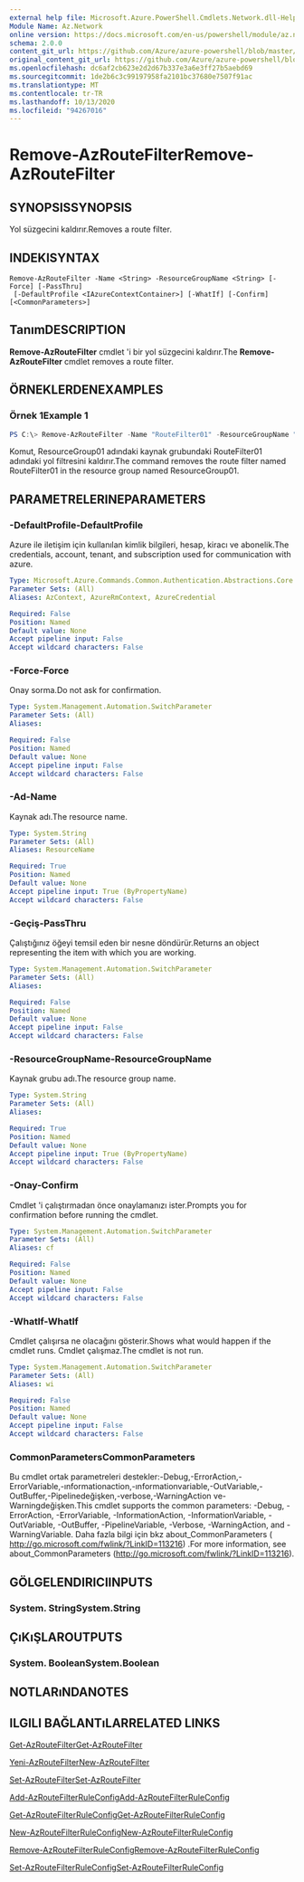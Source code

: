 ```yaml
---
external help file: Microsoft.Azure.PowerShell.Cmdlets.Network.dll-Help.xml
Module Name: Az.Network
online version: https://docs.microsoft.com/en-us/powershell/module/az.network/remove-azroutefilter
schema: 2.0.0
content_git_url: https://github.com/Azure/azure-powershell/blob/master/src/Network/Network/help/Remove-AzRouteFilter.md
original_content_git_url: https://github.com/Azure/azure-powershell/blob/master/src/Network/Network/help/Remove-AzRouteFilter.md
ms.openlocfilehash: dc6af2cb623e2d2d67b337e3a6e3ff27b5aebd69
ms.sourcegitcommit: 1de2b6c3c99197958fa2101bc37680e7507f91ac
ms.translationtype: MT
ms.contentlocale: tr-TR
ms.lasthandoff: 10/13/2020
ms.locfileid: "94267016"
---
```

# <span data-ttu-id="f9abe-101">Remove-AzRouteFilter</span><span class="sxs-lookup"><span data-stu-id="f9abe-101">Remove-AzRouteFilter</span></span>

## <span data-ttu-id="f9abe-102">SYNOPSIS</span><span class="sxs-lookup"><span data-stu-id="f9abe-102">SYNOPSIS</span></span>
<span data-ttu-id="f9abe-103">Yol süzgecini kaldırır.</span><span class="sxs-lookup"><span data-stu-id="f9abe-103">Removes a route filter.</span></span>

## <span data-ttu-id="f9abe-104">INDEKI</span><span class="sxs-lookup"><span data-stu-id="f9abe-104">SYNTAX</span></span>

```
Remove-AzRouteFilter -Name <String> -ResourceGroupName <String> [-Force] [-PassThru]
 [-DefaultProfile <IAzureContextContainer>] [-WhatIf] [-Confirm] [<CommonParameters>]
```

## <span data-ttu-id="f9abe-105">Tanım</span><span class="sxs-lookup"><span data-stu-id="f9abe-105">DESCRIPTION</span></span>
<span data-ttu-id="f9abe-106">**Remove-AzRouteFilter** cmdlet 'i bir yol süzgecini kaldırır.</span><span class="sxs-lookup"><span data-stu-id="f9abe-106">The **Remove-AzRouteFilter** cmdlet removes a route filter.</span></span>

## <span data-ttu-id="f9abe-107">ÖRNEKLERDEN</span><span class="sxs-lookup"><span data-stu-id="f9abe-107">EXAMPLES</span></span>

### <span data-ttu-id="f9abe-108">Örnek 1</span><span class="sxs-lookup"><span data-stu-id="f9abe-108">Example 1</span></span>
```powershell
PS C:\> Remove-AzRouteFilter -Name "RouteFilter01" -ResourceGroupName "ResourceGroup01"
```

<span data-ttu-id="f9abe-109">Komut, ResourceGroup01 adındaki kaynak grubundaki RouteFilter01 adındaki yol filtresini kaldırır.</span><span class="sxs-lookup"><span data-stu-id="f9abe-109">The command removes the route filter named RouteFilter01 in the resource group named ResourceGroup01.</span></span>

## <span data-ttu-id="f9abe-110">PARAMETRELERINE</span><span class="sxs-lookup"><span data-stu-id="f9abe-110">PARAMETERS</span></span>

### <span data-ttu-id="f9abe-111">-DefaultProfile</span><span class="sxs-lookup"><span data-stu-id="f9abe-111">-DefaultProfile</span></span>
<span data-ttu-id="f9abe-112">Azure ile iletişim için kullanılan kimlik bilgileri, hesap, kiracı ve abonelik.</span><span class="sxs-lookup"><span data-stu-id="f9abe-112">The credentials, account, tenant, and subscription used for communication with azure.</span></span>

```yaml
Type: Microsoft.Azure.Commands.Common.Authentication.Abstractions.Core.IAzureContextContainer
Parameter Sets: (All)
Aliases: AzContext, AzureRmContext, AzureCredential

Required: False
Position: Named
Default value: None
Accept pipeline input: False
Accept wildcard characters: False
```

### <span data-ttu-id="f9abe-113">-Force</span><span class="sxs-lookup"><span data-stu-id="f9abe-113">-Force</span></span>
<span data-ttu-id="f9abe-114">Onay sorma.</span><span class="sxs-lookup"><span data-stu-id="f9abe-114">Do not ask for confirmation.</span></span>

```yaml
Type: System.Management.Automation.SwitchParameter
Parameter Sets: (All)
Aliases:

Required: False
Position: Named
Default value: None
Accept pipeline input: False
Accept wildcard characters: False
```

### <span data-ttu-id="f9abe-115">-Ad</span><span class="sxs-lookup"><span data-stu-id="f9abe-115">-Name</span></span>
<span data-ttu-id="f9abe-116">Kaynak adı.</span><span class="sxs-lookup"><span data-stu-id="f9abe-116">The resource name.</span></span>

```yaml
Type: System.String
Parameter Sets: (All)
Aliases: ResourceName

Required: True
Position: Named
Default value: None
Accept pipeline input: True (ByPropertyName)
Accept wildcard characters: False
```

### <span data-ttu-id="f9abe-117">-Geçiş</span><span class="sxs-lookup"><span data-stu-id="f9abe-117">-PassThru</span></span>
<span data-ttu-id="f9abe-118">Çalıştığınız öğeyi temsil eden bir nesne döndürür.</span><span class="sxs-lookup"><span data-stu-id="f9abe-118">Returns an object representing the item with which you are working.</span></span>

```yaml
Type: System.Management.Automation.SwitchParameter
Parameter Sets: (All)
Aliases:

Required: False
Position: Named
Default value: None
Accept pipeline input: False
Accept wildcard characters: False
```

### <span data-ttu-id="f9abe-119">-ResourceGroupName</span><span class="sxs-lookup"><span data-stu-id="f9abe-119">-ResourceGroupName</span></span>
<span data-ttu-id="f9abe-120">Kaynak grubu adı.</span><span class="sxs-lookup"><span data-stu-id="f9abe-120">The resource group name.</span></span>

```yaml
Type: System.String
Parameter Sets: (All)
Aliases:

Required: True
Position: Named
Default value: None
Accept pipeline input: True (ByPropertyName)
Accept wildcard characters: False
```

### <span data-ttu-id="f9abe-121">-Onay</span><span class="sxs-lookup"><span data-stu-id="f9abe-121">-Confirm</span></span>
<span data-ttu-id="f9abe-122">Cmdlet 'i çalıştırmadan önce onaylamanızı ister.</span><span class="sxs-lookup"><span data-stu-id="f9abe-122">Prompts you for confirmation before running the cmdlet.</span></span>

```yaml
Type: System.Management.Automation.SwitchParameter
Parameter Sets: (All)
Aliases: cf

Required: False
Position: Named
Default value: None
Accept pipeline input: False
Accept wildcard characters: False
```

### <span data-ttu-id="f9abe-123">-WhatIf</span><span class="sxs-lookup"><span data-stu-id="f9abe-123">-WhatIf</span></span>
<span data-ttu-id="f9abe-124">Cmdlet çalışırsa ne olacağını gösterir.</span><span class="sxs-lookup"><span data-stu-id="f9abe-124">Shows what would happen if the cmdlet runs.</span></span>
<span data-ttu-id="f9abe-125">Cmdlet çalışmaz.</span><span class="sxs-lookup"><span data-stu-id="f9abe-125">The cmdlet is not run.</span></span>

```yaml
Type: System.Management.Automation.SwitchParameter
Parameter Sets: (All)
Aliases: wi

Required: False
Position: Named
Default value: None
Accept pipeline input: False
Accept wildcard characters: False
```

### <span data-ttu-id="f9abe-126">CommonParameters</span><span class="sxs-lookup"><span data-stu-id="f9abe-126">CommonParameters</span></span>
<span data-ttu-id="f9abe-127">Bu cmdlet ortak parametreleri destekler:-Debug,-ErrorAction,-ErrorVariable,-ınformationaction,-ınformationvariable,-OutVariable,-OutBuffer,-Pipelinedeğişken,-verbose,-WarningAction ve-Warningdeğişken.</span><span class="sxs-lookup"><span data-stu-id="f9abe-127">This cmdlet supports the common parameters: -Debug, -ErrorAction, -ErrorVariable, -InformationAction, -InformationVariable, -OutVariable, -OutBuffer, -PipelineVariable, -Verbose, -WarningAction, and -WarningVariable.</span></span> <span data-ttu-id="f9abe-128">Daha fazla bilgi için bkz about_CommonParameters ( http://go.microsoft.com/fwlink/?LinkID=113216) .</span><span class="sxs-lookup"><span data-stu-id="f9abe-128">For more information, see about_CommonParameters (http://go.microsoft.com/fwlink/?LinkID=113216).</span></span>

## <span data-ttu-id="f9abe-129">GÖLGELENDIRICI</span><span class="sxs-lookup"><span data-stu-id="f9abe-129">INPUTS</span></span>

### <span data-ttu-id="f9abe-130">System. String</span><span class="sxs-lookup"><span data-stu-id="f9abe-130">System.String</span></span>

## <span data-ttu-id="f9abe-131">ÇıKıŞLAR</span><span class="sxs-lookup"><span data-stu-id="f9abe-131">OUTPUTS</span></span>

### <span data-ttu-id="f9abe-132">System. Boolean</span><span class="sxs-lookup"><span data-stu-id="f9abe-132">System.Boolean</span></span>

## <span data-ttu-id="f9abe-133">NOTLARıNDA</span><span class="sxs-lookup"><span data-stu-id="f9abe-133">NOTES</span></span>

## <span data-ttu-id="f9abe-134">ILGILI BAĞLANTıLAR</span><span class="sxs-lookup"><span data-stu-id="f9abe-134">RELATED LINKS</span></span>

[<span data-ttu-id="f9abe-135">Get-AzRouteFilter</span><span class="sxs-lookup"><span data-stu-id="f9abe-135">Get-AzRouteFilter</span></span>](./Get-AzRouteFilter.md)

[<span data-ttu-id="f9abe-136">Yeni-AzRouteFilter</span><span class="sxs-lookup"><span data-stu-id="f9abe-136">New-AzRouteFilter</span></span>](./New-AzRouteFilter.md)

[<span data-ttu-id="f9abe-137">Set-AzRouteFilter</span><span class="sxs-lookup"><span data-stu-id="f9abe-137">Set-AzRouteFilter</span></span>](./Set-AzRouteFilter.md)

[<span data-ttu-id="f9abe-138">Add-AzRouteFilterRuleConfig</span><span class="sxs-lookup"><span data-stu-id="f9abe-138">Add-AzRouteFilterRuleConfig</span></span>](./Add-AzRouteFilterRuleConfig.md)

[<span data-ttu-id="f9abe-139">Get-AzRouteFilterRuleConfig</span><span class="sxs-lookup"><span data-stu-id="f9abe-139">Get-AzRouteFilterRuleConfig</span></span>](./Get-AzRouteFilterRuleConfig.md)

[<span data-ttu-id="f9abe-140">New-AzRouteFilterRuleConfig</span><span class="sxs-lookup"><span data-stu-id="f9abe-140">New-AzRouteFilterRuleConfig</span></span>](./New-AzRouteFilterRuleConfig.md)

[<span data-ttu-id="f9abe-141">Remove-AzRouteFilterRuleConfig</span><span class="sxs-lookup"><span data-stu-id="f9abe-141">Remove-AzRouteFilterRuleConfig</span></span>](./Remove-AzRouteFilterRuleConfig.md)

[<span data-ttu-id="f9abe-142">Set-AzRouteFilterRuleConfig</span><span class="sxs-lookup"><span data-stu-id="f9abe-142">Set-AzRouteFilterRuleConfig</span></span>](./Set-AzRouteFilterRuleConfig.md)
